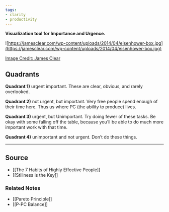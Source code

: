 ```yaml
---
tags:
- clarity
- productivity
---
```

**Visualization tool for Importance and Urgence.**

![https://jamesclear.com/wp-content/uploads/2014/04/eisenhower-box.jpg](https://jamesclear.com/wp-content/uploads/2014/04/eisenhower-box.jpg)

[Image Credit: James Clear](https://jamesclear.com/eisenhower-box)

## Quadrants

**Quadrant 1)** urgent important. These are clear, obvious, and rarely overlooked. 

**Quadrant 2)** not urgent, but important. Very free people spend enough of their time here. Thus us where PC (the ability to produce) lives.

**Quadrant 3)** urgent, but Unimportant. Try doing fewer of these tasks. Be okay with some falling off the table, because you’ll be able to do much more important work with that time. 

**Quadrant 4)** unimportant and not urgent. Don’t do these things. 

---

## Source
- [[The 7 Habits of Highly Effective People]]
- [[Stillness is the Key]]

### Related Notes
- [[Pareto Principle]]
- [[P-PC Balance]]